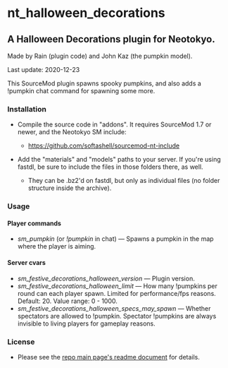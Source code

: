 # nt_halloween_decorations

## A Halloween Decorations plugin for Neotokyo.

Made by Rain (plugin code) and John Kaz (the pumpkin model).

Last update: 2020-12-23

This SourceMod plugin spawns spooky pumpkins, and also adds a !pumpkin chat command for spawning some more.

### Installation

* Compile the source code in "addons". It requires SourceMod 1.7 or newer, and the Neotokyo SM include:
    * https://github.com/softashell/sourcemod-nt-include

* Add the "materials" and "models" paths to your server. If you're using fastdl, be sure to include the files in those folders there, as well.
    * They can be .bz2'd on fastdl, but only as individual files (no folder structure inside the archive).

### Usage

#### Player commands
* *sm_pumpkin* (or *!pumpkin* in chat) — Spawns a pumpkin in the map where the player is aiming.

#### Server cvars
* *sm_festive_decorations_halloween_version* — Plugin version.
* *sm_festive_decorations_halloween_limit* — How many !pumpkins per round can each player spawn. Limited for performance/fps reasons. Default: 20. Value range: 0 - 1000.
* *sm_festive_decorations_halloween_specs_may_spawn* — Whether spectators are allowed to !pumpkin. Spectator !pumpkins are always invisible to living players for gameplay reasons.

### License

* Please see the [repo main page's readme document](https://github.com/Rainyan/nt-festive-decorations) for details.
